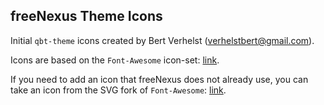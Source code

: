 freeNexus Theme Icons
------------------------------------------
Initial `qbt-theme` icons created by Bert Verhelst (<verhelstbert@gmail.com>). 

Icons are based on the `Font-Awesome` icon-set: [link](http://fontawesome.io/icons/). 

If you need to add an icon that freeNexus does not already use, you can take an icon from the SVG fork of `Font-Awesome`: [link](https://github.com/encharm/Font-Awesome-SVG-PNG).

